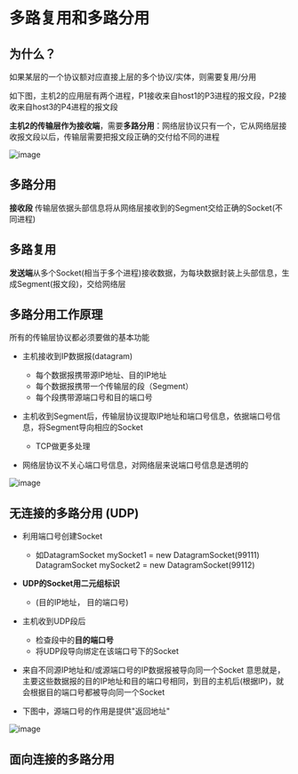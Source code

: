 # 多路复用和多路分用  

## 为什么？  

如果某层的一个协议额对应直接上层的多个协议/实体，则需要复用/分用    


如下图，主机2的应用层有两个进程，P1接收来自host1的P3进程的报文段，P2接收来自host3的P4进程的报文段    

**主机2的传输层作为接收端**，需要**多路分用**：网络层协议只有一个，它从网络层接收报文段以后，传输层需要把报文段正确的交付给不同的进程

![image](https://user-images.githubusercontent.com/58176267/158049332-20607ce9-9b4a-4595-844c-1775cc5b66c7.png)


## 多路分用  

**接收段** 传输层依据头部信息将从网络层接收到的Segment交给正确的Socket(不同进程)


## 多路复用  

**发送端**从多个Socket(相当于多个进程)接收数据，为每块数据封装上头部信息，生成Segment(报文段)，交给网络层  




## 多路分用工作原理  

所有的传输层协议都必须要做的基本功能

* 主机接收到IP数据报(datagram)
    * 每个数据报携带源IP地址、目的IP地址  
    * 每个数据报携带一个传输层的段（Segment）
    * 每个段携带源端口号和目的端口号  
   
* 主机收到Segment后，传输层协议提取IP地址和端口号信息，依据端口号信息，将Segment导向相应的Socket
    * TCP做更多处理

* 网络层协议不关心端口号信息，对网络层来说端口号信息是透明的  

 
![image](https://user-images.githubusercontent.com/58176267/158049780-790c97de-77fb-41b4-9f9f-75a8e2af4c83.png)



## 无连接的多路分用 (UDP)

* 利用端口号创建Socket
    * 如DatagramSocket mySocket1 = new DatagramSocket(99111)  DatagramSocket mySocket2 = new DatagramSocket(99112)  

* **UDP的Socket用二元组标识** 
    * (目的IP地址， 目的端口号)  

* 主机收到UDP段后  
    * 检查段中的**目的端口号**  
    * 将UDP段导向绑定在该端口号下的Socket  

* 来自不同源IP地址和/或源端口号的IP数据报被导向同一个Socket  意思就是，主要这些数据报的目的IP地址和目的端口号相同，到目的主机后(根据IP)，就会根据目的端口号都被导向同一个Socket  

* 下图中，源端口号的作用是提供"返回地址"  

![image](https://user-images.githubusercontent.com/58176267/158050138-ab6ce22b-6506-497f-ab68-90905ac0106d.png)


## 面向连接的多路分用






